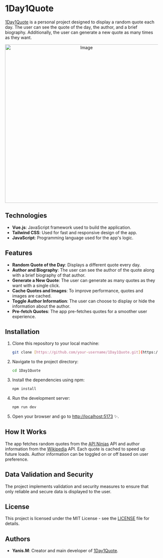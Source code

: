 # 1Day1Quote

[1Day1Quote](https://1-day1-quote.vercel.app/) is a personal project designed to display a random quote each day. The user can see the quote of the day, the author, and a brief biography. Additionally, the user can generate a new quote as many times as they want.

<p align="center">
  <img width="521" alt="Image" src="https://github.com/user-attachments/assets/732ac1a0-e342-4485-be55-3499163963ea" />
</p>

## Technologies

- **Vue.js**: JavaScript framework used to build the application.
- **Tailwind CSS**: Used for fast and responsive design of the app.
- **JavaScript**: Programming language used for the app's logic.

## Features

- **Random Quote of the Day**: Displays a different quote every day.
- **Author and Biography**: The user can see the author of the quote along with a brief biography of that author.
- **Generate a New Quote**: The user can generate as many quotes as they want with a single click.
- **Cache Quotes and Images**: To improve performance, quotes and images are cached.
- **Toggle Author Information**: The user can choose to display or hide the information about the author.
- **Pre-fetch Quotes**: The app pre-fetches quotes for a smoother user experience.

## Installation

1. Clone this repository to your local machine:

    ```bash
    git clone [https://github.com/your-username/1Day1Quote.git](https://github.com/itsyanis/1Day1Quote.git)
    ```

2. Navigate to the project directory:

    ```bash
    cd 1Day1Quote
    ```

3. Install the dependencies using npm:

    ```bash
    npm install
    ```

4. Run the development server:

    ```bash
    npm run dev
    ```

5. Open your browser and go to [http://localhost:5173](http://localhost:5173) ✨.

## How It Works

The app fetches random quotes from the [API Ninjas]([https://api.quotable.io](https://www.api-ninjas.com/)) API and author information from the [Wikipedia](https://en.wikipedia.org/w/api.php) API. Each quote is cached to speed up future loads. Author information can be toggled on or off based on user preference.


## Data Validation and Security

The project implements validation and security measures to ensure that only reliable and secure data is displayed to the user.

## License

This project is licensed under the MIT License - see the [LICENSE](LICENSE) file for details.

## Authors

- **Yanis.M**: Creator and main developer of [1Day1Quote](https://1-day1-quote.vercel.app/).

